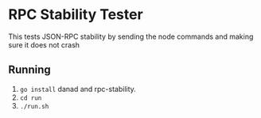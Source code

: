 # RPC Stability Tester
This tests JSON-RPC stability by sending the node commands and making sure it does not crash

## Running
 1. `go install` danad and rpc-stability.
 2. `cd run`
 3. `./run.sh`


